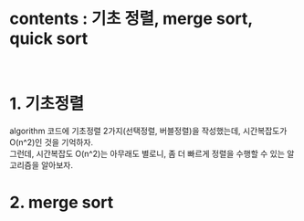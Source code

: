 contents : 기초 정렬, merge sort, quick sort
==
</br>


# 1. 기초정렬
algorithm 코드에 기초정렬 2가지(선택정렬, 버블정렬)을 작성했는데, 시간복잡도가 O(n^2)인 것을 기억하자. </br>
그런데, 시간복잡도 O(n^2)는 아무래도 별로니, 좀 더 빠르게 정렬을 수행할 수 있는 알고리즘을 알아보자.
</br>
# 2. merge sort
